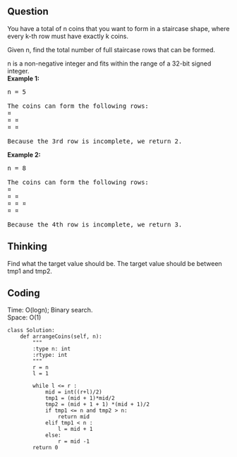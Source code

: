 ## Question
You have a total of n coins that you want to form in a staircase shape, where every k-th row must have exactly k coins.</br>

Given n, find the total number of full staircase rows that can be formed.</br>

n is a non-negative integer and fits within the range of a 32-bit signed integer.</br>
**Example 1:**
<pre>
n = 5

The coins can form the following rows:
¤
¤ ¤
¤ ¤

Because the 3rd row is incomplete, we return 2.
</pre>

**Example 2:**
<pre>
n = 8

The coins can form the following rows:
¤
¤ ¤
¤ ¤ ¤
¤ ¤

Because the 4th row is incomplete, we return 3.
</pre>

## Thinking
Find what the target value should be. The target value should be between tmp1 and tmp2.</br>
## Coding
Time: O(logn); Binary search. </br>
Space: O(1) 
```python3
class Solution:
    def arrangeCoins(self, n):
        """
        :type n: int
        :rtype: int
        """
        r = n
        l = 1
        
        while l <= r :
            mid = int((r+l)/2)
            tmp1 = (mid + 1)*mid/2
            tmp2 = (mid + 1 + 1) *(mid + 1)/2
            if tmp1 <= n and tmp2 > n:
                return mid
            elif tmp1 < n :
                l = mid + 1
            else:
                r = mid -1
        return 0
```

